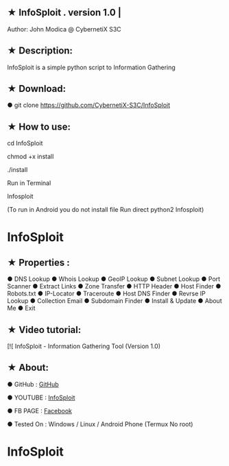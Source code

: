 ## ★ InfoSploit . version 1.0 | 

   Author: John Modica @ CybernetiX S3C
## ★ Description:

InfoSploit is a simple python script to Information Gathering 

## ★ Download:

● git clone https://github.com/CybernetiX-S3C/InfoSploit

## ★ How to use:

cd InfoSploit

chmod +x install

./install

Run in Terminal 

Infosploit

(To run in Android you do not install file Run direct python2 Infosploit)

# InfoSploit

## ★ Properties :

● DNS Lookup 
● Whois Lookup
● GeoIP Lookup
● Subnet Lookup
● Port Scanner
● Extract Links 
● Zone Transfer
● HTTP Header
● Host Finder
● Robots.txt
● IP-Locator
● Traceroute
● Host DNS Finder
● Revrse IP Lookup
● Collection Email
● Subdomain Finder 
● Install & Update
● About Me 
● Exit


## ★ Video tutorial:

[![ InfoSploit - Information Gathering Tool (Version 1.0) 

## ★ About:
● GitHub    : [GitHub](https://CybernetiX-S3C.GitHub.io/Infosploit)

● YOUTUBE   : [InfoSploit](https://www.youtube.com/watch?v=-6aV9LLF8NQ&t=9s)

● FB PAGE   : [Facebook](https://www.facebook.com/Cyber.S3C.Professional)

● Tested On : Windows / Linux / Android Phone (Termux No root)

# InfoSploit

